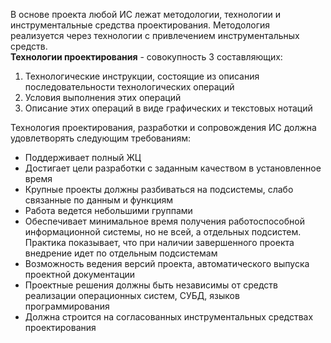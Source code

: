 В основе проекта любой ИС лежат методологии, технологии и инструментальные средства проектирования. Методология реализуется через технологии с привлечением инструментальных средств.  
**Технологии проектирования** - совокупность 3 составляющих:
1. Технологические инструкции, состоящие из описания последовательности технологических операций
2. Условия выполнения этих операций
3. Описание этих операций в виде графических и текстовых нотаций  
  
Технология проектирования, разработки и сопровождения ИС должна удовлетворять следующим требованиям:
- Поддерживает полный ЖЦ
- Достигает цели разработки с заданным качеством в установленное время
- Крупные проекты должны разбиваться на подсистемы, слабо связанные по данным и функциям
- Работа ведется небольшими группами
- Обеспечивает минимальное время получения работоспособной информационной системы, но не всей, а отдельных подсистем. Практика показывает, что при наличии завершенного проекта внедрение идет по отдельным подсистемам
- Возможность ведения версий проекта, автоматического выпуска проектной документации
- Проектные решения должны быть независимы от средств реализации операционных систем, СУБД, языков программирования
- Должна строится на согласованных инструментальных средствах проектирования